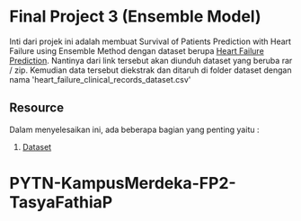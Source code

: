 # Final Project 3 (Ensemble Model)

Inti dari projek ini adalah membuat Survival of Patients Prediction with Heart Failure using Ensemble Method dengan dataset berupa [Heart Failure Prediction](https://www.kaggle.com/datasets/andrewmvd/heart-failure-clinical-data). Nantinya dari link tersebut akan diunduh dataset yang beruba rar / zip. Kemudian data tersebut diekstrak dan ditaruh di folder dataset dengan nama 'heart_failure_clinical_records_dataset.csv'

## Resource

Dalam menyelesaikan ini, ada beberapa bagian yang penting yaitu :

1. [Dataset](https://www.kaggle.com/datasets/andrewmvd/heart-failure-clinical-data)

# PYTN-KampusMerdeka-FP2-TasyaFathiaP
